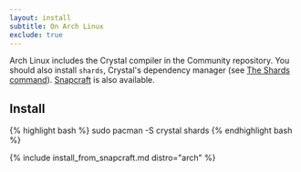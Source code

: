 ```yaml
---
layout: install
subtitle: On Arch Linux
exclude: true
---
```


Arch Linux includes the Crystal compiler in the Community repository. You should also install `shards`, Crystal's dependency manager (see [The Shards command](../the_shards_command/README.md)).
[Snapcraft](#snapcraft) is also available.

## Install

<div class="code_section">
{% highlight bash %}
sudo pacman -S crystal shards
{% endhighlight bash %}
</div>

{% include install_from_snapcraft.md distro="arch" %}
